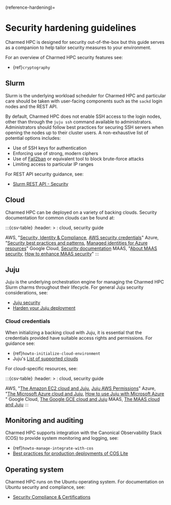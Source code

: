 (reference-hardening)=
# Security hardening guidelines

Charmed HPC is designed for security out-of-the-box but this guide serves as a companion to help tailor security measures to your environment.

For an overview of Charmed HPC security features see:

- {ref}`cryptography`

## Slurm

Slurm is the underlying workload scheduler for Charmed HPC and particular care should be taken with user-facing components such as the `sackd` login nodes and the REST API.

By default, Charmed HPC does not enable SSH access to the login nodes, other than through the `juju ssh` command available to administrators. Administrators should follow best practices for securing SSH servers when opening the nodes up to their cluster users. A non-exhaustive list of potential options includes:

- Use of SSH keys for authentication
- Enforcing use of strong, modern ciphers
- Use of [Fail2ban](https://github.com/fail2ban/fail2ban) or equivalent tool to block brute-force attacks
- Limiting access to particular IP ranges

For REST API security guidance, see:

- [Slurm REST API - Security](https://slurm.schedmd.com/rest.html#security)

## Cloud

Charmed HPC can be deployed on a variety of backing clouds. Security documentation for common clouds can be found at:

:::{csv-table}
:header: >
: cloud, security guide

AWS, "[Security, Identity & Compliance](https://aws.amazon.com/architecture/security-identity-compliance/), [AWS security credentials](https://docs.aws.amazon.com/IAM/latest/UserGuide/security-creds.html)"
Azure, "[Security best practices and patterns](https://learn.microsoft.com/en-us/azure/security/fundamentals/best-practices-and-patterns), [Managed identities for Azure resources](https://learn.microsoft.com/en-us/entra/identity/managed-identities-azure-resources/)"
Google Cloud, [Security documentation](https://cloud.google.com/docs/security)
MAAS, "[About MAAS security](https://canonical.com/maas/docs/about-maas-security), [How to enhance MAAS security](https://canonical.com/maas/docs/how-to-enhance-maas-security)"
:::

## Juju

Juju is the underlying orchestration engine for managing the Charmed HPC Slurm charms throughout their lifecycle. For general Juju security considerations, see:

- [Juju security](https://documentation.ubuntu.com/juju/latest/explanation/juju-security/index.html)
- [Harden your Juju deployment](https://documentation.ubuntu.com/juju/latest/howto/manage-your-juju-deployment/harden-your-juju-deployment/)

### Cloud credentials

When initializing a backing cloud with Juju, it is essential that the credentials provided have suitable access rights and permissions. For guidance see:

- {ref}`howto-initialize-cloud-environment`
- Juju's [List of supported clouds](https://documentation.ubuntu.com/juju/latest/reference/cloud/list-of-supported-clouds/)

For cloud-specific resources, see:

:::{csv-table}
:header: >
: cloud, security guide

AWS, "[The Amazon EC2 cloud and Juju](https://documentation.ubuntu.com/juju/latest/reference/cloud/list-of-supported-clouds/the-amazon-ec2-cloud-and-juju/#cloud-ec2), [Juju AWS Permissions](https://discourse.charmhub.io/t/juju-aws-permissions/5307)"
Azure, "[The Microsoft Azure cloud and Juju](https://documentation.ubuntu.com/juju/latest/reference/cloud/list-of-supported-clouds/the-microsoft-azure-cloud-and-juju/), [How to use Juju with Microsoft Azure ](https://discourse.charmhub.io/t/how-to-use-juju-with-microsoft-azure/15219)"
Google Cloud, [The Google GCE cloud and Juju](https://documentation.ubuntu.com/juju/latest/reference/cloud/list-of-supported-clouds/the-google-gce-cloud-and-juju/index.html)
MAAS, [The MAAS cloud and Juju](https://documentation.ubuntu.com/juju/latest/reference/cloud/list-of-supported-clouds/the-maas-cloud-and-juju/)
:::

## Monitoring and auditing

Charmed HPC supports integration with the Canonical Observability Stack (COS) to provide system monitoring and logging, see:

- {ref}`howto-manage-integrate-with-cos`
- [Best practices for production deployments of COS Lite](https://charmhub.io/topics/canonical-observability-stack/reference/best-practices)

## Operating system

Charmed HPC runs on the Ubuntu operating system. For documentation on Ubuntu security and compliance, see:

- [Security Compliance & Certifications](https://ubuntu.com/security/certifications/docs)